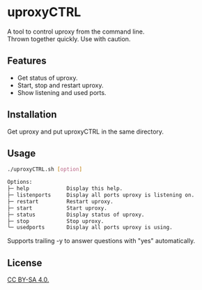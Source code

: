 
# uproxyCTRL

A tool to control uproxy from the command line.\
Thrown together quickly. Use with caution.


## Features

- Get status of uproxy.
- Start, stop and restart uproxy.
- Show listening and used ports.


## Installation

Get uproxy and put uproxyCTRL in the same directory. 
## Usage
```bash
./uproxyCTRL.sh [option]

Options:
├─ help            Display this help.
├─ listenports     Display all ports uproxy is listening on.
├─ restart         Restart uproxy.
├─ start           Start uproxy.
├─ status          Display status of uproxy.
├─ stop            Stop uproxy.
└─ usedports       Display all ports uproxy is using.
```
Supports trailing  -y to answer questions with "yes" automatically.
## License

[CC BY-SA 4.0.](http://creativecommons.org/licenses/by-sa/4.0/)

